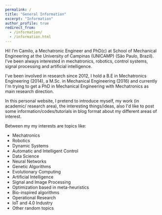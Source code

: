 ```yaml
---
permalink: /
title: "General Information"
excerpt: "Information"
author_profile: true
redirect_from: 
  - /information/
  - /information.html
---
```


Hi! I’m Camilo, a Mechatronic Engineer and PhD(c) at School of Mechanical Engineering at the University of Campinas (UNICAMP) (São Paulo, Brazil). I’ve been always interested in mechatronics, robotics, control systems, signal processing and artificial intelligence.

I've been involved in research since 2012, I hold a B.E in Mechatronics Engineering (2014), a M.Sc. in Mechanical Engineering (2016) and currently I'm trying to get a PhD in Mechanical Engineering with Mechatronics as main research direction.

In this personal website, I pretend to introduce myself, my work (in academic/ research area), the interesting things/ideas, also I'd like to post some information/codes/tutorials in blog format about my different areas of interest.

Between my my interests are topics like:

  * Mechatronics
  * Robotics
  * Dynamic Systems
  * Automatic and Intelligent Control
  * Data Science
  * Neural Networks
  * Genetic Algorithms
  * Evolutionary Computing
  * Artificial Intelligence
  * Signal and Image Processing
  * Optimization based in meta-heuristics
  * Bio-inspired algorithms
  * Operational Research
  * IoT and 4.0 Industry
  * Other random topics
